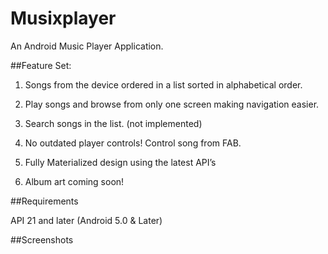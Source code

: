 # Musixplayer
An Android Music Player Application.

##Feature Set:

1. Songs from the device ordered in a list sorted in alphabetical order.

2. Play songs and browse from only one screen making navigation easier.

3. Search songs in the list. (not implemented)

4. No outdated player controls! Control song from FAB.

5. Fully Materialized design using the latest API’s

6. Album art coming soon!

##Requirements

API 21 and later (Android 5.0 & Later)

##Screenshots





